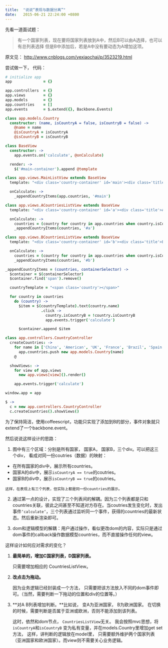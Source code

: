 ```yaml
---
title:  "说说“表现与数据分离”"
date:   2015-06-21 22:24:00 +0800
---
```


先看一道面试题：

> 有一个国家列表，现在要将国家列表放到A中，然后B可以由A选择，也可以有总列表选择
  但是B中添加后，若是A中没有要动态为A增加这项。

原文见： http://www.cnblogs.com/yexiaochai/p/3523219.html

尝试做一下， 代码：

~~~coffeescript
# initialize app
app              = {}

app.controllers  = {}
app.views        = {}
app.models       = {}
app.countries    = []
app.events       = $.extend({}, Backbone.Events)

class app.models.Country
  constructor: (name, isCountryA = false, isCountryB = false) ->
    @name = name
    @isCountryA = isCountryA
    @isCountryB = isCountryB

class BaseView
  constructor: ->
    app.events.on('calculate', @onCalculate)

  render: ->
    $('#main-container').append @template

class app.views.MainListView extends BaseView
  template: "<div class='country-container' id='main'><div class='title'>main</div></div>"

  onCalculate: ->
    _appendCountryItems(app.countries, '#main')

class app.views.ACountriesListView extends BaseView
  template: "<div class='country-container' id='a'><div class='title'>A</div></div>"

  onCalculate: ->
    countries = (country for country in app.countries when country.isCountryA)
    _appendCountryItems(countries, '#a')

class app.views.BCountriesListView extends BaseView
  template: "<div class='country-container' id='b'><div class='title'>B</div></div>"

  onCalculate: ->
    countries = (country for country in app.countries when country.isCountryB)
    _appendCountryItems(countries, '#b')

_appendCountryItems = (countries, containerSelector) ->
  $container = $(containerSelector)
  $container.find('span').remove()

  countryTemplate = "<span class='country'></span>"

  for country in countries
    do (country) ->
      $item = $(countryTemplate).text(country.name)
                .click ->
                  country.isCountryB = !country.isCountryB
                  app.events.trigger('calculate')

      $container.append $item

class app.controllers.CountryController
  createCountries: ->
    for name in ['China', 'American', 'UK', 'France', 'Brazil', 'Spain', 'Japan']
      app.countries.push new app.models.Country(name)
    @

  showViews: ->
    for view of app.views
      new app.views[view]().render()

    app.events.trigger('calculate')

window.app = app

$ ->
  c = new app.controllers.CountryController
  c.createCountries().showViews()
~~~

为了保持简洁，使用coffeescript，功能只实现了添加到B的部分，事件对象就只extend了一个backbone.event。

然后说说这样设计的思路：

1.  图中有三个区域：分别是所有国家， 国家A， 国家B，三个div。可以把这三个div， 看成对同一份coutries（数据）的映射：
   -  在所有国家的div中，展示所有countries。
   -  国家A的div中，展示`isCountryA == true`的coutries。
   -  国家B的div中，展示`isCountryB == true`的coutries。

    这样，在表现上有三个列表，但实际上都是同一份countries的展示。

2. 通过第一点的设计，实现了三个列表间的解耦。因为三个列表都是只和countries关联，彼此之间甚至不知道对方存在。当coutries发生变化时，发出事件`‘calculate‘`，三个列表通过监听同一个事件，获得的countries的最新状态。然后重新渲染即可。

3. dom和逻辑模型的解耦：用户通过操作，看似更改dom的内容，实际只是通过dom事件的callback操作数据模型countries，而不直接操作任何的view。

这样设计如何应对需求的变化？

1. **最简单的，增加C国家列表，D国家列表。**

    只需要增加相应的 CountriesListView。


2. **改点击为拖动。**

    因为业务逻辑已经封装成一个方法， 只需要把该方法放入不同的dom事件即可。（当然，需要判断一下拖动的位置和div的位置等。）

3. **对A B列表增加判断。**比如说， 变A为亚洲国家， B为欧洲国家。 在切换的时候，需要判断是否属于亚洲或欧洲，否则不能添加到该列表。

    这时，依然和dom节点， `CountriesListView`无关。 我会按照mvc思想，将`isCountryA`和`isCountryB` 变为私有变量，并在models.Country里增加get set方法， 这样，讲判断的逻辑放在model里， 只需要额外维护两个国家列表（亚洲国家和欧洲国家）。而view则不需要关心业务逻辑。
